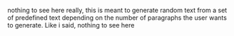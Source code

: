 nothing to see here really, this is meant to generate random text from a set of predefined text depending on the number of paragraphs the user wants to generate.
Like i said, nothing to see here

